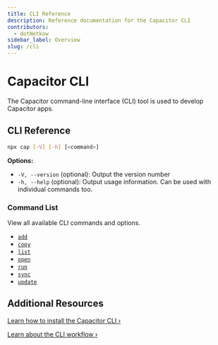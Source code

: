 ```yaml
---
title: CLI Reference
description: Reference documentation for the Capacitor CLI
contributors:
  - dotNetkow
sidebar_label: Overview
slug: /cli
---
```


# Capacitor CLI

The Capacitor command-line interface (CLI) tool is used to develop Capacitor apps.

## CLI Reference

```bash
npx cap [-V] [-h] [<command>]
```

<strong>Options:</strong>

- `-V, --version` (optional): Output the version number
- `-h, --help` (optional): Output usage information. Can be used with individual commands too.

### Command List

View all available CLI commands and options.

- [`add`](/docs/v3/cli/add)
- [`copy`](/docs/v3/cli/copy)
- [`list`](/docs/v3/cli/list)
- [`open`](/docs/v3/cli/open)
- [`run`](/docs/v3/cli/run)
- [`sync`](/docs/v3/cli/sync)
- [`update`](/docs/v3/cli/update)

## Additional Resources

[Learn how to install the Capacitor CLI &#8250;](/docs/v3/getting-started)

[Learn about the CLI workflow &#8250;](/docs/v3/basics/workflow)
